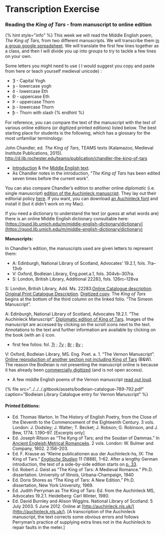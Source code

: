 # Transcription Exercise

### Reading the _King of Tars_ - from manuscript to online edition

{% hint style="info" %}
This week we will read the Middle English poem, _The_ _King of Tars,_ from two different manuscripts. We will transcribe them [in a group google spreadsheet](https://docs.google.com/spreadsheets/d/1jgdChq68ahqAHc3bNBfd9O3LyZOn-HsBWJyfwyq9SGs/edit?usp=sharing). We will translate the first few lines together as a class, and then I will divide you up into groups to try to tackle a few lines on your own. 

Some letters you might need to use \( I would suggest you copy and paste from here or teach yourself medieval unicode\) :

* Ȝ - Capital Yogh
* ȝ - lowercase yogh
* ð - lowercase Eth
* Ð - uppercase Eth
* Þ - uppercase Thorn
* þ - lowercase Thorn
* ꝥ - Thorn with slash
{% endhint %}



For reference, you can compare the text of the manuscript with the text of various online editions \(or digitized printed editions\) listed below. The best starting place for students is the following, which has a glossary for the most unfamiliar terminology: 

John Chandler, ed. _The King of Tars_, TEAMS texts \(Kalamazoo, Medieval Institute Publications, 2015\). http://d.lib.rochester.edu/teams/publication/chandler-the-king-of-tars

* [Introduction](http://d.lib.rochester.edu/teams/text/chandler-the-king-of-tars-introduction) & the [Middle English text](http://d.lib.rochester.edu/teams/text/chandler-the-king-of-tars).
* As Chandler notes in the introduction, “_The King of Tars_ has been edited seven times before the current work”.

You can also compare Chandler’s edition to another online _diplomatic_ \(i.e. single manuscript\) [edition of the Auchinleck manuscript](https://auchinleck.nls.uk/mss/tars.html). They lay out their editorial policy [here](https://auchinleck.nls.uk/editorial/editorial.html). If you want, you can download [an Auchinleck font](https://auchinleck.nls.uk/editorial/popup/font_pop.html) and install it \(but it didn't work on my Mac\). 

If you need a dictionary to understand the text \(or guess at what words are\) there is an online Middle English dictionary consultable here: [https://quod.lib.umich.edu/m/middle-english-dictionary/dictionary](https://quod.lib.umich.edu/m/middle-english-dictionary/dictionary)

**Manuscripts:**

In Chandler’s edition, the manuscripts used are given letters to represent them:

* A:     Edinburgh, National Library of Scotland, Advocates’ 19.2.1, fols. 7ra–13vb     
* V:     Oxford, Bodleian Library, Eng.poet.a.1, fols. 304vb–307ra.
* S:     London, British Library, Additional 22283, fols. 126rc–128va

S:         London, British Library, Add. Ms. 22283.[Online Catalogue description](http://www.bl.uk/manuscripts/FullDisplay.aspx?ref=Add_MS_22283). [Original Print Catalogue Description](https://babel.hathitrust.org/cgi/pt?id=njp.32101033281955;view=1up;seq=639). [Digitized copy](http://www.bl.uk/manuscripts/Viewer.aspx?ref=add_ms_22283_f126r). The _King of Tars_ begins at the bottom of the third column on the linked folio. “The Simeon Manuscript”.

A:         Edinburgh, National Library of Scotland, Advocates 19.2.1. “The Auchinleck Manuscript”. [Diplomatic edition of King of Tars](https://auchinleck.nls.uk/mss/tars.html). Images of the manuscript are accessed by clicking on the scroll icons next to the text. Annotations to the text and further information are available by clicking on the book \(with an i\) icon.

* first few folios: fol. [7r](https://auchinleck.nls.uk/view/?jp2=007r) ; [7v](https://auchinleck.nls.uk/view/?jp2=007v) ; [8r](https://auchinleck.nls.uk/view/?jp2=008r) ; [8v](https://auchinleck.nls.uk/view/?jp2=008v) ; 

V:         Oxford, Bodleian Library, MS. Eng. Poet. a. 1. “The Vernon Manuscript”. [Online reproduction of another section not including King of Tars](http://digital.wustl.edu/r/revision/Debate_Transmission/vernon.html) \(B&W\). The reason the Bodleian is not presenting the manuscript online is because it has already been [commercially digitized](https://search.library.utoronto.ca/details?10185222&uuid=27b4b110-900b-42e9-b5f6-732e82d6aeef) \(and is not open access\). 

* A few middle English poems of the Vernon manuscript [read out loud](https://www.bodleian.ox.ac.uk/whatson/whats-on/online/vernon/contents).

{% file src="../../../.gitbook/assets/bodleian-catalogue-789-792.pdf" caption="Bodleian Library Catalogue entry for Vernon Manuscript" %}

#### Printed Editions:

* Ed. Thomas Warton. In The History of English Poetry, from the Close of the Eleventh to the Commencement of the Eighteenth Century. 3 vols. London: J. Dodsley; J. Walter; T. Becket; J. Robson; G. Robinson, and J. Bew, 1774. 1.190–97. \[Excerpts only\]
* Ed. Joseph Ritson as “The Kyng of Tars; and the Soudan of Dammas.” In [Ancient Engleish Metrical Romanceës](https://archive.org/details/ancientengleishm02ritsiala/page/156/mode/2up). 2 vols. London: W. Bulmer and Company, 1802. 2.156–203.
* Ed. F. Krause as “Kleine publicationen aus der Auchinleck-hs, IX: The King of Tars.” [_Englische Studien_](https://archive.org/details/englischestudien11leipuoft/page/n15/mode/2up) 11 \(1888\), 1–62. After a lengthy German introduction, the text of a side-by-side edition starts on [p. 33](https://archive.org/details/englischestudien11leipuoft/page/32/mode/2up).
* Ed. Robert J. Geist as “The King of Tars: A Medieval Romance.” Ph.D. dissertation. University of Illinois, Urbana-Champaign, 1940
* Ed. Doris Shores as “The King of Tars: A New Edition.” Ph.D. dissertation, New York University, 1969.
* Ed. Judith Perryman as The King of Tars: Ed. from the Auchinleck MS, Advocates 19.2.1. Heidelberg: Carl Winter, 1980.
* Ed. David Burnley and Alison Wiggins. National Library of Scotland. 5 July 2003. 5 June 2012. Online at [http://auchinleck.nls.uk/](http://auchinleck.nls.uk/). \[A transcription of the Auchinleck manuscript, the text corrects some obvious errors and follows Perryman’s practice of supplying extra lines not in the Auchinleck to repair faults in the meter.\]

